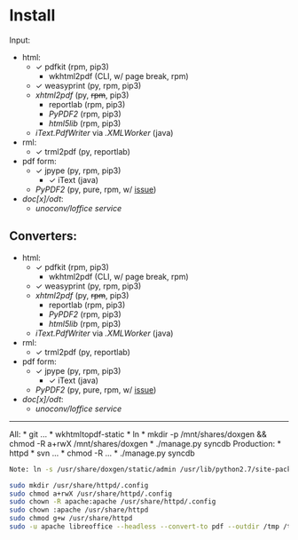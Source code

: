 # Install

Input:
  - html:
    - &check; pdfkit (rpm, pip3)
      - wkhtml2pdf (CLI, w/ page break, rpm)
    - &check; weasyprint (py, rpm, pip3)
    - *xhtml2pdf* (py, ~~rpm~~, pip3)
      - reportlab (rpm, pip3)
      - *PyPDF2* (rpm, pip3)
      - *html5lib* (rpm, pip3)
    - *iText.PdfWriter* via *.XMLWorker* (java)
  - rml:
    - &check; trml2pdf (py, reportlab)
  - pdf form:
    - &check; jpype (py, rpm, pip3)
      - &check; iText (java)
    - *PyPDF2* (py, pure, rpm, w/ [issue](https://github.com/mstamy2/PyPDF2/issues/355))
  - *doc[x]/odt*:
    - *unoconv/loffice service*

## Converters:
  - html:
    - &check; pdfkit (rpm, pip3)
      - wkhtml2pdf (CLI, w/ page break, rpm)
    - &check; weasyprint (py, rpm, pip3)
    - *xhtml2pdf* (py, ~~rpm~~, pip3)
      - reportlab (rpm, pip3)
      - *PyPDF2* (rpm, pip3)
      - *html5lib* (rpm, pip3)
    - *iText.PdfWriter* via *.XMLWorker* (java)
  - rml:
    - &check; trml2pdf (py, reportlab)
  - pdf form:
    - &check; jpype (py, rpm, pip3)
      - &check; iText (java)
    - *PyPDF2* (py, pure, rpm, w/ [issue](https://github.com/mstamy2/PyPDF2/issues/355))
  - *doc[x]/odt*:
    - *unoconv/loffice service*

----
All:
	* git ...
	* wkhtmltopdf-static
	* ln
	* mkdir -p /mnt/shares/doxgen && chmod -R a+rwX /mnt/shares/doxgen
	* ./manage.py syncdb
Production:
	* httpd
	* svn ...
	* chmod -R ...
	* ./manage.py syncdb

```bash
Note: ln -s /usr/share/doxgen/static/admin /usr/lib/python2.7/site-packages/django/contrib/admin/static/admin

sudo mkdir /usr/share/httpd/.config
sudo chmod a+rwX /usr/share/httpd/.config
sudo chown -R apache:apache /usr/share/httpd/.config
sudo chown :apache /usr/share/httpd
sudo chmod g+w /usr/share/httpd
sudo -u apache libreoffice --headless --convert-to pdf --outdir /tmp /tmp/test.fodt
```

